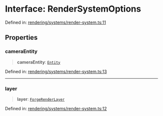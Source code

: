 # Interface: RenderSystemOptions

Defined in: [rendering/systems/render-system.ts:11](https://github.com/Forge-Game-Engine/Forge/blob/5b90130e2e0c679482e3bd31c32cbea9b4cffce1/src/rendering/systems/render-system.ts#L11)

## Properties

### cameraEntity

> **cameraEntity**: [`Entity`](../classes/Entity.md)

Defined in: [rendering/systems/render-system.ts:13](https://github.com/Forge-Game-Engine/Forge/blob/5b90130e2e0c679482e3bd31c32cbea9b4cffce1/src/rendering/systems/render-system.ts#L13)

***

### layer

> **layer**: [`ForgeRenderLayer`](../classes/ForgeRenderLayer.md)

Defined in: [rendering/systems/render-system.ts:12](https://github.com/Forge-Game-Engine/Forge/blob/5b90130e2e0c679482e3bd31c32cbea9b4cffce1/src/rendering/systems/render-system.ts#L12)
